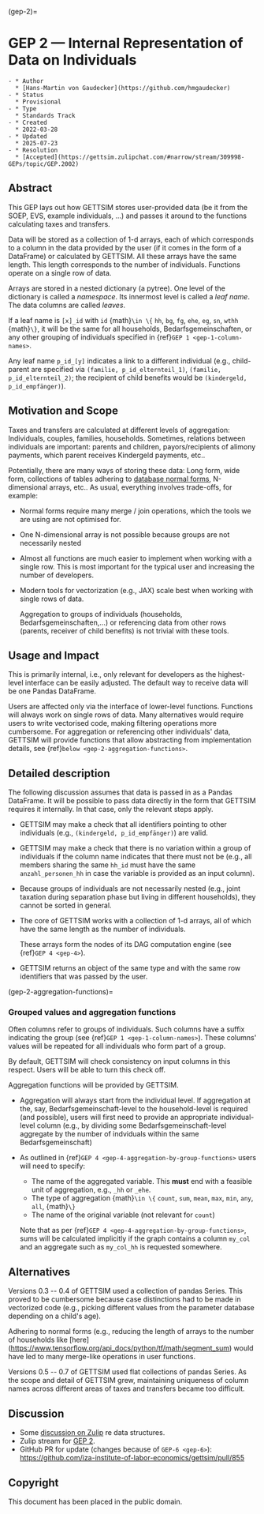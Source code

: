 (gep-2)=

# GEP 2 — Internal Representation of Data on Individuals

```{list-table}
- * Author
  * [Hans-Martin von Gaudecker](https://github.com/hmgaudecker)
- * Status
  * Provisional
- * Type
  * Standards Track
- * Created
  * 2022-03-28
- * Updated
  * 2025-07-23
- * Resolution
  * [Accepted](https://gettsim.zulipchat.com/#narrow/stream/309998-GEPs/topic/GEP.2002)
```

## Abstract

This GEP lays out how GETTSIM stores user-provided data (be it from the SOEP, EVS,
example individuals, ...) and passes it around to the functions calculating taxes and
transfers.

Data will be stored as a collection of 1-d arrays, each of which corresponds to a column
in the data provided by the user (if it comes in the form of a DataFrame) or calculated
by GETTSIM. All these arrays have the same length. This length corresponds to the number
of individuals. Functions operate on a single row of data.

Arrays are stored in a nested dictionary (a pytree). One level of the dictionary is
called a *namespace*. Its innermost level is called a *leaf name*. The data columns are
called *leaves*.

If a leaf name is `[x]_id` with `id` {math}`\in \{` `hh`, `bg`, `fg`, `ehe`, `eg`, `sn`,
`wthh` {math}`\}`, it will be the same for all households, Bedarfsgemeinschaften, or any
other grouping of individuals specified in {ref}`GEP 1 <gep-1-column-names>`.

Any leaf name `p_id_[y]` indicates a link to a different individual (e.g., child-parent
are specified via `(familie, p_id_elternteil_1)`, `(familie, p_id_elternteil_2)`; the
recipient of child benefits would be `(kindergeld, p_id_empfänger)`).

## Motivation and Scope

Taxes and transfers are calculated at different levels of aggregation: Individuals,
couples, families, households. Sometimes, relations between individuals are important:
parents and children, payors/recipients of alimony payments, which parent receives
Kindergeld payments, etc..

Potentially, there are many ways of storing these data: Long form, wide form,
collections of tables adhering to
[database normal forms](https://en.wikipedia.org/wiki/Database_normalization),
N-dimensional arrays, etc.. As usual, everything involves trade-offs, for example:

- Normal forms require many merge / join operations, which the tools we are using are
  not optimised for.

- One N-dimensional array is not possible because groups are not necessarily nested

- Almost all functions are much easier to implement when working with a single row. This
  is most important for the typical user and increasing the number of developers.

- Modern tools for vectorization (e.g., JAX) scale best when working with single rows of
  data.

  Aggregation to groups of individuals (households, Bedarfsgemeinschaften,...) or
  referencing data from other rows (parents, receiver of child benefits) is not trivial
  with these tools.

## Usage and Impact

This is primarily internal, i.e., only relevant for developers as the highest-level
interface can be easily adjusted. The default way to receive data will be one Pandas
DataFrame.

Users are affected only via the interface of lower-level functions. Functions will
always work on single rows of data. Many alternatives would require users to write
vectorised code, making filtering operations more cumbersome. For aggregation or
referencing other individuals' data, GETTSIM will provide functions that allow
abstracting from implementation details, see {ref}`below <gep-2-aggregation-functions>`.

## Detailed description

The following discussion assumes that data is passed in as a Pandas DataFrame. It will
be possible to pass data directly in the form that GETTSIM requires it internally. In
that case, only the relevant steps apply.

- GETTSIM may make a check that all identifiers pointing to other individuals (e.g.,
  `(kindergeld, p_id_empfänger)`) are valid.

- GETTSIM may make a check that there is no variation within a group of individuals if
  the column name indicates that there must not be (e.g., all members sharing the same
  `hh_id` must have the same `anzahl_personen_hh` in case the variable is provided as an
  input column).

- Because groups of individuals are not necessarily nested (e.g., joint taxation during
  separation phase but living in different households), they cannot be sorted in
  general.

- The core of GETTSIM works with a collection of 1-d arrays, all of which have the same
  length as the number of individuals.

  These arrays form the nodes of its DAG computation engine (see {ref}`GEP 4 <gep-4>`).

- GETTSIM returns an object of the same type and with the same row identifiers that was
  passed by the user.

(gep-2-aggregation-functions)=

### Grouped values and aggregation functions

Often columns refer to groups of individuals. Such columns have a suffix indicating the
group (see {ref}`GEP 1 <gep-1-column-names>`). These columns' values will be repeated
for all individuals who form part of a group.

By default, GETTSIM will check consistency on input columns in this respect. Users will
be able to turn this check off.

Aggregation functions will be provided by GETTSIM.

- Aggregation will always start from the individual level. If aggregation at the, say,
  Bedarfsgemeinschaft-level to the household-level is required (and possible), users
  will first need to provide an appropriate individual-level column (e.g., by dividing
  some Bedarfsgemeinschaft-level aggregate by the number of indviduals within the same
  Bedarfsgemeinschaft)

- As outlined in {ref}`GEP 4 <gep-4-aggregation-by-group-functions>` users will need to
  specify:

  - The name of the aggregated variable. This **must** end with a feasible unit of
    aggregation, e.g., `_hh` or `_ehe`.
  - The type of aggregation {math}`\in \{` `count`, `sum`, `mean`, `max`, `min`, `any`,
    `all`, {math}`\}`
  - The name of the original variable (not relevant for `count`)

  Note that as per {ref}`GEP 4 <gep-4-aggregation-by-group-functions>`, sums will be
  calculated implicitly if the graph contains a column `my_col` and an aggregate such as
  `my_col_hh` is requested somewhere.

## Alternatives

Versions 0.3 -- 0.4 of GETTSIM used a collection of pandas Series. This proved to be
cumbersome because case distinctions had to be made in vectorized code (e.g., picking
different values from the parameter database depending on a child's age).

Adhering to normal forms (e.g., reducing the length of arrays to the number of
households like
\[here\](<https://www.tensorflow.org/api_docs/python/tf/math/segment_sum>) would have
led to many merge-like operations in user functions.

Versions 0.5 -- 0.7 of GETTSIM used flat collections of pandas Series. As the scope and
detail of GETTSIM grew, maintaining uniqueness of column names across different areas of
taxes and transfers became too difficult.

## Discussion

- Some
  [discussion on Zulip](https://gettsim.zulipchat.com/#narrow/stream/224837-High-Level-Architecture/topic/Update.20Data.20Structures/near/180917151)
  re data structures.
- Zulip stream for
  [GEP 2](https://gettsim.zulipchat.com/#narrow/stream/309998-GEPs/topic/GEP.2001/near/189539859).
- GitHub PR for update (changes because of `GEP-6 <gep-6>`):
  <https://github.com/iza-institute-of-labor-economics/gettsim/pull/855>

## Copyright

This document has been placed in the public domain.

